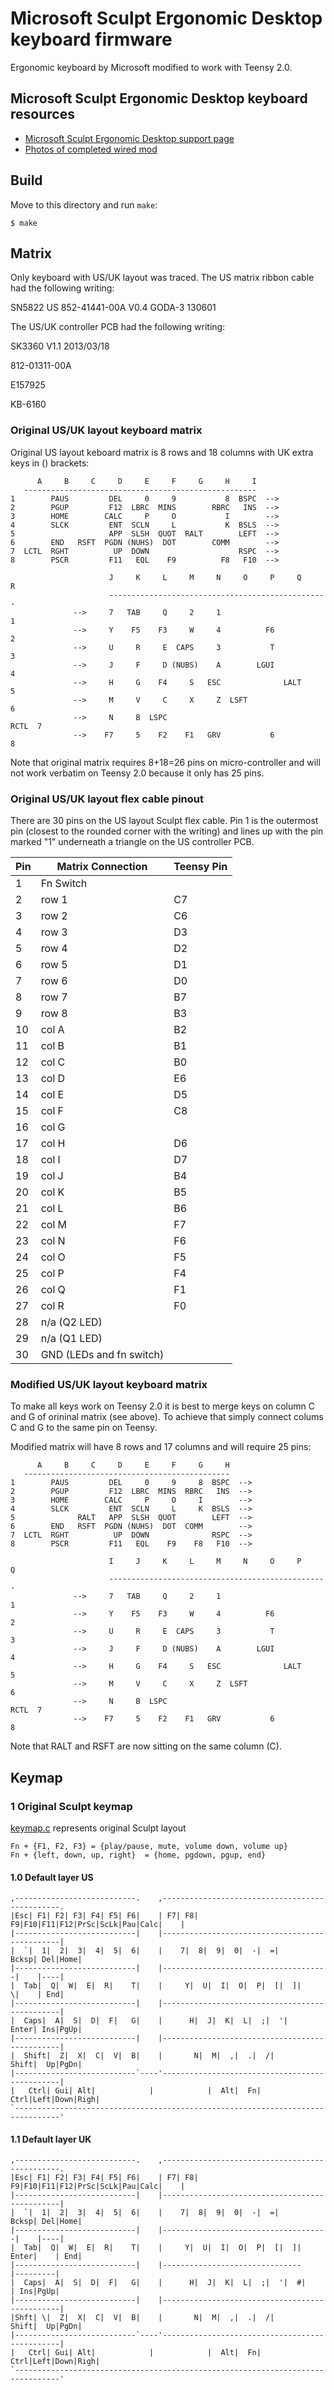 Microsoft Sculpt Ergonomic Desktop keyboard firmware
======================
Ergonomic keyboard by Microsoft modified to work with Teensy 2.0.

## Microsoft Sculpt Ergonomic Desktop keyboard resources
- [Microsoft Sculpt Ergonomic Desktop support page](https://www.microsoft.com/hardware/en-us/d/sculpt-ergonomic-desktop)
- [Photos of completed wired mod](https://photos.app.goo.gl/KOjkhbifV5bxhWOU2)

## Build
Move to this directory and run `make`:

    $ make

## Matrix
Only keyboard with US/UK layout was traced. The US matrix ribbon cable had the following writing:

SN5822 US 852-41441-00A V0.4 GODA-3 130601

The US/UK controller PCB had the following writing:

SK3360 V1.1 2013/03/18

812-01311-00A

E157925

KB-6160

### Original US/UK layout keyboard matrix
Original US layout keboard matrix is 8 rows and 18 columns with UK extra keys in () brackets:

          A     B     C     D     E     F     G     H     I
       ----------------------------------------------------
    1        PAUS         DEL     0     9           8  BSPC  -->
    2        PGUP         F12  LBRC  MINS        RBRC   INS  -->
    3        HOME        CALC     P     O           I        -->
    4        SLCK         ENT  SCLN     L           K  BSLS  -->
    5                     APP  SLSH  QUOT  RALT        LEFT  -->
    6        END   RSFT  PGDN (NUHS)  DOT        COMM        --> 
    7  LCTL  RGHT          UP  DOWN                    RSPC  -->
    8        PSCR         F11   EQL    F9          F8   F10  -->

                          J     K     L     M     N     O     P     Q     R
                          -------------------------------------------------
                  -->     7   TAB     Q     2     1                          1
                  -->     Y    F5    F3     W     4          F6              2
                  -->     U     R     E  CAPS     3           T              3
                  -->     J     F     D (NUBS)    A        LGUI              4
                  -->     H     G    F4     S   ESC              LALT        5
                  -->     M     V     C     X     Z  LSFT                    6
                  -->     N     B  LSPC                                RCTL  7
                  -->    F7     5    F2    F1   GRV           6              8

Note that original matrix requires 8+18=26 pins on micro-controller and will
not work verbatim on Teensy 2.0 because it only has 25 pins.

### Original US/UK layout flex cable pinout

There are 30 pins on the US layout Sculpt flex cable. Pin 1 is the outermost
pin (closest to the rounded corner with the writing) and lines up with the
pin marked "1" underneath a triangle on the US controller PCB.

| Pin | Matrix Connection        | Teensy Pin |
| --- | ------------------------ | ---------- |
| 1   | Fn Switch                |            |
| 2   | row 1                    | C7         |
| 3   | row 2                    | C6         |
| 4   | row 3                    | D3         |
| 5   | row 4                    | D2         |
| 6   | row 5                    | D1         |
| 7   | row 6                    | D0         |
| 8   | row 7                    | B7         |
| 9   | row 8                    | B3         |
| 10  | col A                    | B2         |
| 11  | col B                    | B1         |
| 12  | col C                    | B0         |
| 13  | col D                    | E6         |
| 14  | col E                    | D5         |
| 15  | col F                    | C8         |
| 16  | col G                    |            |
| 17  | col H                    | D6         |
| 18  | col I                    | D7         |
| 19  | col J                    | B4         |
| 20  | col K                    | B5         |
| 21  | col L                    | B6         |
| 22  | col M                    | F7         |
| 23  | col N                    | F6         |
| 24  | col O                    | F5         |
| 25  | col P                    | F4         |
| 26  | col Q                    | F1         |
| 27  | col R                    | F0         |
| 28  | n/a (Q2 LED)             |          |
| 29  | n/a (Q1 LED)             |          |
| 30  | GND (LEDs and fn switch) |          |

### Modified US/UK layout keyboard matrix

To make all keys work on Teensy 2.0 it is best to merge keys on column C and G
of orininal matrix (see above). To achieve that simply connect colums C and G
to the same pin on Teensy.

Modified matrix will have 8 rows and 17 columns and will require 25 pins:

          A     B     C     D     E     F     G     H
       ----------------------------------------------
    1        PAUS         DEL     0     9     8  BSPC  -->
    2        PGUP         F12  LBRC  MINS  RBRC   INS  -->
    3        HOME        CALC     P     O     I        -->
    4        SLCK         ENT  SCLN     L     K  BSLS  -->
    5              RALT   APP  SLSH  QUOT        LEFT  -->
    6        END   RSFT  PGDN (NUHS)  DOT  COMM        --> 
    7  LCTL  RGHT          UP  DOWN              RSPC  -->
    8        PSCR         F11   EQL    F9    F8   F10  -->

                          I     J     K     L     M     N     O     P     Q
                          -------------------------------------------------
                  -->     7   TAB     Q     2     1                          1
                  -->     Y    F5    F3     W     4          F6              2
                  -->     U     R     E  CAPS     3           T              3
                  -->     J     F     D (NUBS)    A        LGUI              4
                  -->     H     G    F4     S   ESC              LALT        5
                  -->     M     V     C     X     Z  LSFT                    6
                  -->     N     B  LSPC                                RCTL  7
                  -->    F7     5    F2    F1   GRV           6              8

Note that RALT and RSFT are now sitting on the same column (C).


## Keymap

### 1  Original Sculpt keymap
[keymap.c](keymap.c) represents original Sculpt layout

    Fn + {F1, F2, F3} = {play/pause, mute, volume down, volume up}
    Fn + {left, down, up, right}  = {home, pgdown, pgup, end}

#### 1.0 Default layer US
    ,---------------------------.    ,-----------------------------------------------.
    |Esc| F1| F2| F3| F4| F5| F6|    | F7| F8| F9|F10|F11|F12|PrSc|ScLk|Pau|Calc|    |
    |---------------------------|    |-----------------------------------------------|
    |  `|  1|  2|  3|  4|  5|  6|    |    7|  8|  9|  0|  -|  =|      Bcksp| Del|Home|
    |---------------------------|    |-------------------------------------|    |----|
    |  Tab|  Q|  W|  E|  R|    T|    |     Y|  U|  I|  O|  P|  [|  ]|     \|    | End|
    |---------------------------|    |-----------------------------------------------|
    |  Caps|  A|  S|  D|  F|   G|    |      H|  J|  K|  L|  ;|  '|    Enter| Ins|PgUp|
    |---------------------------|    |-----------------------------------------------|
    |  Shift|  Z|  X|  C|  V|  B|    |       N|  M|  ,|  .|  /|       Shift|  Up|PgDn|
    |---------------------------`----'-----------------------------------------------|
    |   Ctrl| Gui| Alt|            |            |  Alt|  Fn|      Ctrl|Left|Down|Righ|
    `--------------------------------------------------------------------------------'
    
    
 #### 1.1 Default layer UK
    ,---------------------------.    ,-----------------------------------------------.
    |Esc| F1| F2| F3| F4| F5| F6|    | F7| F8| F9|F10|F11|F12|PrSc|ScLk|Pau|Calc|    |
    |---------------------------|    |-----------------------------------------------|
    |  `|  1|  2|  3|  4|  5|  6|    |    7|  8|  9|  0|  -|  =|      Bcksp| Del|Home|
    |---------------------------|    |-------------------------------------|    |----|
    |  Tab|  Q|  W|  E|  R|    T|    |     Y|  U|  I|  O|  P|  [|  ]| Enter|    | End|
    |---------------------------|    |-------------------------------      |---------|
    |  Caps|  A|  S|  D|  F|   G|    |      H|  J|  K|  L|  ;|  '|  #|     | Ins|PgUp|
    |---------------------------|    |-----------------------------------------------|
    |Shft| \|  Z|  X|  C|  V|  B|    |       N|  M|  ,|  .|  /|       Shift|  Up|PgDn|
    |---------------------------`----'-----------------------------------------------|
    |   Ctrl| Gui| Alt|            |            |  Alt|  Fn|      Ctrl|Left|Down|Righ|
    `--------------------------------------------------------------------------------'
